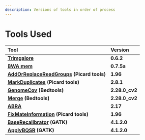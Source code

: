 ```yaml
---
description: Versions of tools in order of process
---
```


# Tools Used

| Tool | Version |
| :--- | :--- |
| [**Trimgalore**](https://github.com/msk-access/cwl-commandlinetools/tree/master/trim_galore_0.6.2) | **0.6.2** |
| [**BWA mem**](https://github.com/msk-access/cwl-commandlinetools/tree/master/bwa_mem_0.7.12) | **0.7.5a** |
| [**AddOrReplaceReadGroups**](https://github.com/msk-access/cwl-commandlinetools/tree/master/picard_add_or_replace_read_groups_1.96) **\(Picard tools\)** | **1.96** |
| [**MarkDuplicates**](https://github.com/msk-access/cwl-commandlinetools/tree/master/picard_mark_duplicates_2.8.1) **\(Picard tools\)** | **2.8.1** |
| [**GenomeCov**](https://github.com/msk-access/cwl-commandlinetools/tree/master/bedtools_genomecov_v2.28.0_cv2) **\(Bedtools\)** | **2.28.0\_cv2** |
| [**Merge**](https://github.com/msk-access/cwl-commandlinetools/tree/master/bedtools_merge_v2.28.0_cv2) **\(Bedtools\)** | **2.28.0\_cv2** |
| [**ABRA**](https://github.com/msk-access/cwl-commandlinetools/tree/master/abra2_2.17) | **2.17** |
| [**FixMateInformation**](https://github.com/msk-access/cwl-commandlinetools/tree/master/picard_fix_mate_information_1.96) **\(Picard tools\)** | **1.96** |
| [**BaseRecalibrator**](https://github.com/msk-access/cwl-commandlinetools/tree/master/gatk_BaseRecalibrator_4.1.2.0) **\(GATK\)** | **4.1.2.0** |
| [**ApplyBQSR**](https://github.com/msk-access/cwl-commandlinetools/tree/master/gatk_ApplyBQSR_4.1.2.0) **\(GATK\)** | **4.1.2.0** |

